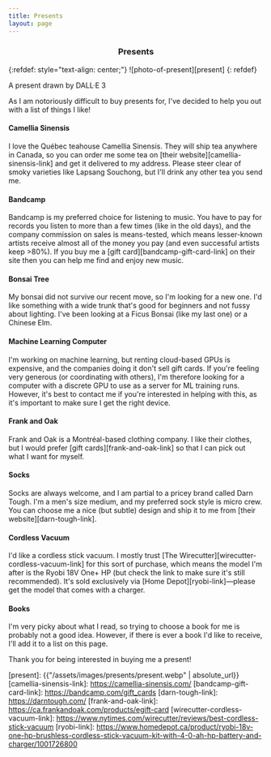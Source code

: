 ```yaml
---
title: Presents
layout: page
---
```


<h3 id="presents" style="text-align: center">Presents</h3>

{:refdef: style="text-align: center;"}
![photo-of-present][present]
{: refdef}
<figcaption>A present drawn by DALL·E 3</figcaption>

As I am notoriously difficult to buy presents for, I've decided to help you out with a list of things I like!

#### Camellia Sinensis

I love the Québec teahouse Camellia Sinensis. They will ship tea anywhere in Canada, so you can order me some tea on [their website][camellia-sinensis-link] and get it delivered to my address. Please steer clear of smoky varieties like Lapsang Souchong, but I'll drink any other tea you send me.

#### Bandcamp

Bandcamp is my preferred choice for listening to music. You have to pay for records you listen to more than a few times (like in the old days), and the company commission on sales is means-tested, which means lesser-known artists receive almost all of the money you pay (and even successful artists keep >80%). If you buy me a [gift card][bandcamp-gift-card-link] on their site then you can help me find and enjoy new music.

#### Bonsai Tree

My bonsai did not survive our recent move, so I'm looking for a new one. I'd like something with a wide trunk that's good for beginners and not fussy about lighting. I've been looking at a Ficus Bonsai (like my last one) or a Chinese Elm.

#### Machine Learning Computer

I'm working on machine learning, but renting cloud-based GPUs is expensive, and the companies doing it don't sell gift cards. If you're feeling very generous (or coordinating with others), I'm therefore looking for a computer with a discrete GPU to use as a server for ML training runs. However, it's best to contact me if you're interested in helping with this, as it's important to make sure I get the right device.

#### Frank and Oak

Frank and Oak is a Montréal-based clothing company. I like their clothes, but I would prefer [gift cards][frank-and-oak-link] so that I can pick out what I want for myself.

#### Socks

Socks are always welcome, and I am partial to a pricey brand called Darn Tough. I'm a men's size medium, and my preferred sock style is micro crew. You can choose me a nice (but subtle) design and ship it to me from [their website][darn-tough-link].

#### Cordless Vacuum

I'd like a cordless stick vacuum. I mostly trust [The Wirecutter][wirecutter-cordless-vacuum-link] for this sort of purchase, which means the model I'm after is the Ryobi 18V One+ HP (but check the link to make sure it's still recommended). It's sold exclusively via [Home Depot][ryobi-link]—please get the model that comes with a charger.

#### Books

I'm very picky about what I read, so trying to choose a book for me is probably not a good idea. However, if there is ever a book I'd like to receive, I'll add it to a list on this page.

Thank you for being interested in buying me a present!

[present]: {{"/assets/images/presents/present.webp" | absolute_url}}
[camellia-sinensis-link]: https://camellia-sinensis.com/
[bandcamp-gift-card-link]: https://bandcamp.com/gift_cards
[darn-tough-link]: https://darntough.com/
[frank-and-oak-link]: https://ca.frankandoak.com/products/egift-card
[wirecutter-cordless-vacuum-link]: https://www.nytimes.com/wirecutter/reviews/best-cordless-stick-vacuum
[ryobi-link]: https://www.homedepot.ca/product/ryobi-18v-one-hp-brushless-cordless-stick-vacuum-kit-with-4-0-ah-hp-battery-and-charger/1001726800
